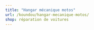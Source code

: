 ```yaml
---
title: "Hangar mécanique motos"
url: /koundou/hangar-mecanique-motos/
shop: réparation de voitures
---
```

